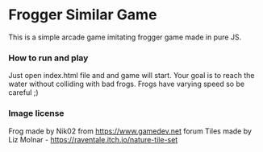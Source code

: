 # Frogger Similar Game
This is a simple arcade game imitating frogger game made in pure JS.

### How to run and play
Just open index.html file and and game will start.
Your goal is to reach the water without colliding with bad frogs.
Frogs have varying speed so be careful ;)


### Image license
Frog made by Nik02 from https://www.gamedev.net forum
Tiles made by Liz Molnar  - https://raventale.itch.io/nature-tile-set
